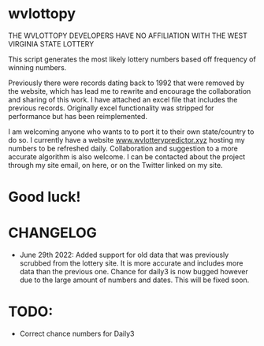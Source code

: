 # wvlottopy

THE WVLOTTOPY DEVELOPERS HAVE NO AFFILIATION WITH THE WEST VIRGINIA STATE LOTTERY

This script generates the most likely lottery numbers based off frequency of winning numbers.

Previously there were records dating back to 1992 that were removed by the website, which has lead me to rewrite and encourage the collaboration and sharing of this work. I have attached an excel file that includes the previous records. Originally excel functionality was stripped for performance but has been reimplemented.

I am welcoming anyone who wants to to port it to their own state/country to do so. I currently have a website www.wvlotterypredictor.xyz hosting my numbers to be refreshed daily. Collaboration and suggestion to a more accurate algorithm is also welcome. I can be contacted about the project through my site email, on here, or on the Twitter linked on my site.

# Good luck!

# CHANGELOG 
- June 29th 2022: Added support for old data that was previously scrubbed from the lottery site. It is more accurate and includes more data than the previous one. Chance for daily3 is now bugged however due to the large amount of numbers and dates. This will be fixed soon.

# TODO: 
- Correct chance numbers for Daily3




